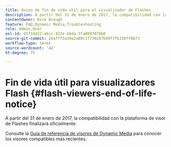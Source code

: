 ```yaml
---
title: Aviso de fin de vida útil para el visualizador de Flashes
description: A partir del 31 de enero de 2017, la compatibilidad con la plataforma de visor de Flashes finalizará oficialmente.
contentOwner: Rick Brough
feature: FAQ,Dynamic Media,Troubleshooting
role: Admin,User
exl-id: d1f34d22-abcc-422e-b6da-3fa8097078b0
source-git-commit: 26afff3a39a2a80c1f730287b99f3fb33bff0673
workflow-type: tm+mt
source-wordcount: '42'
ht-degree: 7%

---
```


# Fin de vida útil para visualizadores Flash {#flash-viewers-end-of-life-notice}

A partir del 31 de enero de 2017, la compatibilidad con la plataforma de visor de Flashes finalizará oficialmente.

Consulte la [Guía de referencia de visores de Dynamic Media](https://experienceleague.adobe.com/docs/dynamic-media-developer-resources.html?lang=es) para conocer los visores compatibles más recientes.
